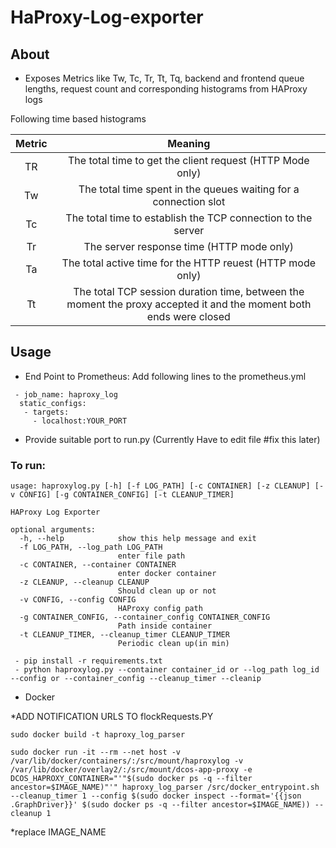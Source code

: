 # HaProxy-Log-exporter

## About

- Exposes Metrics like Tw, Tc, Tr, Tt, Tq, backend and frontend queue lengths, request count and corresponding histograms from HAProxy logs

Following time based histograms

| Metric| Meaning  |
| :-----: | :-: |
| TR | The total time to get the client request (HTTP Mode only) |
| Tw | The total time spent in the queues waiting for a connection slot |
| Tc | The total time to establish the TCP connection to the server |
| Tr | The server response time (HTTP mode only) |
| Ta | The total active time for the HTTP reuest (HTTP mode only) |
| Tt | The total TCP session duration time, between the moment the proxy accepted it and the moment both ends were closed 

## Usage
- End Point to Prometheus: Add following lines to the prometheus.yml

 ```shell
  - job_name: haproxy_log
   static_configs:
    - targets:
      - localhost:YOUR_PORT
 ```
- Provide suitable port to run.py (Currently Have to edit file #fix this later)

### To run: 
```
usage: haproxylog.py [-h] [-f LOG_PATH] [-c CONTAINER] [-z CLEANUP] [-v CONFIG] [-g CONTAINER_CONFIG] [-t CLEANUP_TIMER]

HAProxy Log Exporter

optional arguments:
  -h, --help            show this help message and exit
  -f LOG_PATH, --log_path LOG_PATH
                        enter file path
  -c CONTAINER, --container CONTAINER
                        enter docker container
  -z CLEANUP, --cleanup CLEANUP
                        Should clean up or not
  -v CONFIG, --config CONFIG
                        HAProxy config path
  -g CONTAINER_CONFIG, --container_config CONTAINER_CONFIG
                        Path inside container
  -t CLEANUP_TIMER, --cleanup_timer CLEANUP_TIMER
                        Periodic clean up(in min)
```


 ```shell
  - pip install -r requirements.txt
  - python haproxylog.py --container container_id or --log_path log_id --config or --container_config --cleanup_timer --cleanip
 ```

 - Docker

 
 *ADD NOTIFICATION URLS TO flockRequests.PY
```
sudo docker build -t haproxy_log_parser

sudo docker run -it --rm --net host -v /var/lib/docker/containers/:/src/mount/haproxylog -v /var/lib/docker/overlay2/:/src/mount/dcos-app-proxy -e DCOS_HAPROXY_CONTAINER="'"$(sudo docker ps -q --filter ancestor=$IMAGE_NAME)"'" haproxy_log_parser /src/docker_entrypoint.sh  --cleanup_timer 1 --config $(sudo docker inspect --format='{{json .GraphDriver}}' $(sudo docker ps -q --filter ancestor=$IMAGE_NAME)) --cleanup 1

 ```
 *replace IMAGE_NAME




